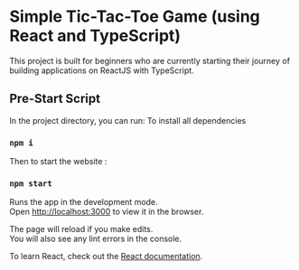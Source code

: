 # Simple Tic-Tac-Toe Game (using React and TypeScript)

This project is built for beginners who are currently starting their journey of building applications on ReactJS with TypeScript.

## Pre-Start Script

In the project directory, you can run:
To install all dependencies
### `npm i`

Then to start the website :
### `npm start`

Runs the app in the development mode.\
Open [http://localhost:3000](http://localhost:3000) to view it in the browser.

The page will reload if you make edits.\
You will also see any lint errors in the console.


To learn React, check out the [React documentation](https://reactjs.org/).
